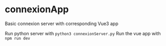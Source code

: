 # connexionApp

Basic connexion server with corresponding Vue3 app

Run python server with `python3 connexionServer.py`
Run the vue app with `npm run dev`
